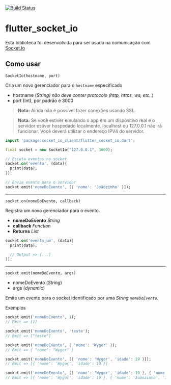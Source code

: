 [![Build Status](https://travis-ci.org/dart-lang/http.svg?branch=master)](https://travis-ci.org/dart-lang/http)

# flutter_socket_io

Esta biblioteca foi desenvolvida para ser usada na comunicação com [Socket.Io][]

[Socket.Io]: https://socket.io/

## Como usar

`SocketIo(hostname, port)`

Cria um novo gerenciador para o `hostname` especificado

* hostname (*String) não deve conter protocolo (http, https, ws, etc..*)
* port (Int), por padrão é 3000

> **Nota:** Ainda não é possível fazer conexões usando SSL.

> **Nota:** Se você estiver emulando o app em um dispositivo real e o servidor estiver hospedado localmente. localhost ou 127.0.0.1 não irá funcionar. Você deverá utilizar o endereço IPV4 do servidor.

```dart
import 'package:socket_io_client/flutter_socket_io.dart';

final socket = new SocketIo("127.0.0.1", 3000);

// Escuta eventos no socket
socket.on('evento', (data){
  print(data);
});

// Envia evento para o servidor
socket.emit('nomeDoEvento', [{ 'nome': 'Joãozinho' }]);
```

---

`socket.on(nomeDoEvento, callback)`

Registra um novo gerenciador para o evento.

* **nomeDoEvento** *String*
* **callback** *Function*
* **Returns** *List*

```dart
socket.on('evento_um', (data){
  print(data);

  // Output => [...]
});
```

---

`socket.emit(nomeDoEvento, args)`

* nomeDoEvento (*String*)
* args (*dynamic*)

Emite um evento para o socket identificado por uma *String `nomeDoEvento`*.

Exemplos

```dart
socket.emit('nomeDoEvento', 1);
// Emit => [1]

socket.emit('nomeDoEvento', 'teste');
// Emit => ["teste"]

socket.emit('nomeDoEvento', { 'nome': 'Wygor' });
// Emit => { "nome": "Wygor" }

socket.emit('nomeDoEvento', [{ 'nome': 'Wygor', 'idade': 19 }]);
// Emit => [{ 'nome': 'Wygor', 'idade': 19 }]

socket.emit('nomeDoEvento', [{ 'nome': 'Wygor', 'idade': 19 }, { 'nome': 'Joãozinho', 'idade': null }]);
// Emit => [{ 'nome': 'Wygor', 'idade': 19 }, { 'nome': 'Joãozinho', 'idade': null }]
```